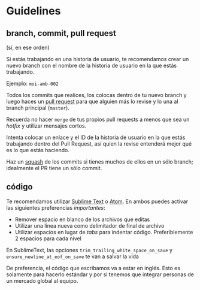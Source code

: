 # Guidelines

## branch, commit, pull request
(sí, en ese orden)

Si estás trabajando en una historia de usuario, te recomendamos crear un nuevo branch con el nombre de la historia de usuario en la que estás trabajando.

Ejemplo: `moi-amb-002`

Todos los commits que realices, los colocas dentro de tu nuevo branch y luego haces un [pull request](https://github.com/GrowMoi/moi/pulls/1) para que alguien más lo revise y lo una al branch principal (`master`).

Recuerda no hacer `merge` de tus propios pull requests a menos que sea un _hotfix_ y utilizar mensajes cortos.

Intenta colocar un enlace y el ID de la historia de usuario en la que estás trabajando dentro del Pull Request, así quien la revise entenderá mejor qué es lo que estás haciendo.

Haz un [squash](http://gitready.com/advanced/2009/02/10/squashing-commits-with-rebase.html) de los commits si tienes muchos de ellos en un sólo branch; idealmente el PR tiene un sólo commit.

## código
Te recomendamos utilizar [Sublime Text](http://www.sublimetext.com/) o [Atom](https://atom.io/). En ambos puedes activar las siguientes preferencias *importantes*:
- Remover espacio en blanco de los archivos que editas
- Utilizar una línea nueva como delimitador de final de archivo
- Utilizar espacios en lugar de _tabs_ para indentar código. Preferiblemente 2 espacios para cada nivel

En SublimeText, las opciones `trim_trailing_white_space_on_save` y `ensure_newline_at_eof_on_save` te van a salvar la vida

De preferencia, el código que escribamos va a estar en inglés. Esto es solamente para hacerlo estándar y por si tenemos que integrar personas de un mercado global al equipo.
